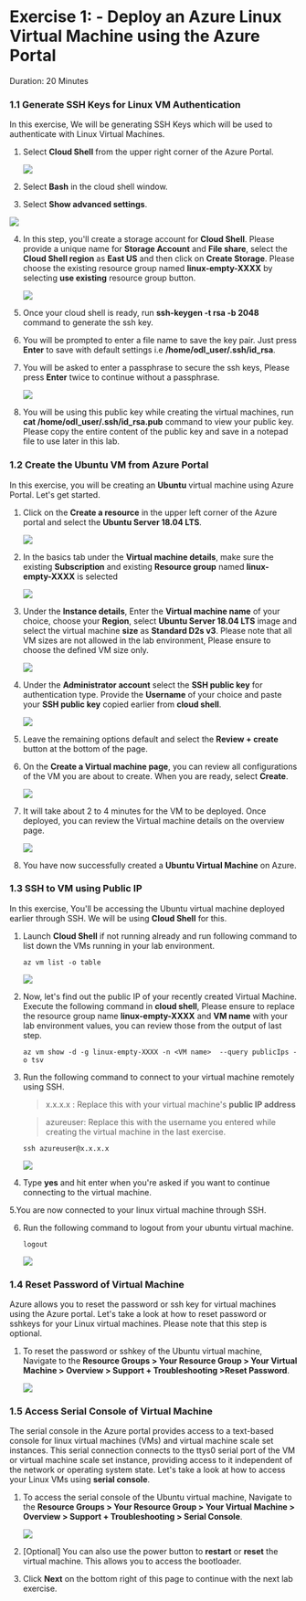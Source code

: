 # Exercise 1: - Deploy an Azure Linux Virtual Machine using the Azure Portal 
Duration: 20 Minutes

### 1.1 Generate SSH Keys for Linux VM Authentication

In this exercise, We will be generating SSH Keys which will be used to authenticate with Linux Virtual Machines. 

1. Select  **Cloud Shell** from the upper right corner of the Azure Portal.

   ![](images/azureclisign.png)
   
2. Select **Bash** in the cloud shell window.

3. Select **Show advanced settings**. 

  <kbd> ![](images/linux3.png) </kbd>

4. In this step, you'll create a storage account for **Cloud Shell**.  Please provide a unique name for **Storage Account** and **File share**, select the **Cloud Shell region** as **East US** and then click on **Create Storage**. Please choose the existing resource group named **linux-empty-XXXX** by selecting **use existing** resource group button. 

   ![](images/newstorage.png)

5. Once your cloud shell is ready, run **ssh-keygen -t rsa -b 2048** command to generate the ssh key.

6. You will be prompted to enter a file name to save the key pair. Just press **Enter** to save with default settings i.e **/home/odl_user/.ssh/id_rsa**.

7. You will be asked to enter a passphrase to secure the ssh keys, Please press **Enter** twice to continue without a passphrase.

   ![](images/newssh.png)

8. You will be using this public key while creating the virtual machines, run  **cat /home/odl_user/.ssh/id_rsa.pub** command to view your public key. Please copy the entire content of the public key and save in a notepad file to use later in this lab. 

### 1.2 Create the Ubuntu VM from Azure Portal
In this exercise, you will be creating an **Ubuntu** virtual machine using Azure Portal. Let's get started.

1. Click on the **Create a resource** in the upper left corner of the Azure portal and select the  **Ubuntu Server 18.04 LTS**.

   ![](images/ubuntunew.png)
   
2. In the basics tab under the **Virtual machine details**, make sure the existing **Subscription** and existing  **Resource group** named **linux-empty-XXXX** is selected

   ![](images/suscription.png)
   
3. Under the **Instance details**, Enter the **Virtual machine name** of your choice, choose your **Region**, select **Ubuntu Server 18.04 LTS** image and select the virtual machine **size** as **Standard D2s v3**. Please note that all VM sizes are not allowed in the lab environment, Please ensure to choose the defined VM size only.
   
   ![](images/vmname.png)
   
4. Under the **Administrator account** select the **SSH public key** for authentication type. Provide the **Username** of your choice and paste your **SSH public key** copied earlier from **cloud shell**.

   ![](images/sshselcet.png)

5. Leave the remaining options default and select the **Review + create** button at the bottom of the page.

6. On the **Create a Virtual machine page**, you can review all configurations of the VM you are about to create. When you are ready, select **Create**.

   ![](images/validation.png)
   
7. It will take about 2 to 4 minutes for the VM to be deployed. Once deployed, you can review the Virtual machine details on the overview page. 

   ![](images/overview.png)
   
   
8. You have now successfully created a **Ubuntu Virtual Machine** on Azure. 

### 1.3 SSH to VM using Public IP

In this exercise, You'll be accessing the Ubuntu virtual machine deployed earlier through SSH. We will be using **Cloud Shell** for this.

1. Launch **Cloud Shell** if not running already and run following command to list down the VMs running in your lab environment.

       az vm list -o table
       
   
   ![](images/linux4.png)
   
2. Now, let's find out the public IP of your recently created Virtual Machine. Execute the following command in **cloud shell**, Please ensure to replace the resource group name **linux-empty-XXXX** and **VM name** with your lab environment values, you can review those from the output of last step.

       az vm show -d -g linux-empty-XXXX -n <VM name>  --query publicIps -o tsv

2. Run the following command to connect to your virtual machine remotely using SSH. 

   > x.x.x.x : Replace this with your virtual machine's **public IP address**

   > azureuser: Replace this with the username you entered while creating the virtual machine in the last exercise. 

       ssh azureuser@x.x.x.x
          
   ![](images/newsshvm.png)
    
4. Type **yes** and hit enter when you're asked if you want to continue connecting to the virtual machine. 

5.You are now connected to your linux virtual machine through SSH. 
    
6. Run the following command to logout from your ubuntu virtual machine.

       logout

   ![](images/logout.png) 

### 1.4 Reset Password of Virtual Machine
Azure allows you to reset the password or ssh key for virtual machines using the Azure portal. Let's take a look at how to reset password or sshkeys for your Linux virtual machines.  Please note that this step is optional. 

1. To reset the password or sshkey of the Ubuntu virtual machine, Navigate to the **Resource Groups > Your Resource Group > Your Virtual Machine > Overview > Support + Troubleshooting >Reset Password**.

   ![](images/resetp.png)

### 1.5 Access Serial Console of Virtual Machine
The serial console in the Azure portal provides access to a text-based console for linux virtual machines (VMs) and virtual machine scale set instances. This serial connection connects to the ttys0 serial port of the VM or virtual machine scale set instance, providing access to it independent of the network or operating system state. Let's take a look at how to access your Linux VMs using **serial console**. 

1. To access the serial console of the Ubuntu virtual machine, Navigate to the **Resource Groups > Your Resource Group > Your Virtual Machine > Overview > Support + Troubleshooting > Serial Console**.

   ![](images/serialconsole.png)

2. [Optional] You can also use the power button to **restart** or **reset** the virtual machine. This allows you to access the bootloader.

3. Click **Next** on the bottom right of this page to continue with the next lab exercise.
